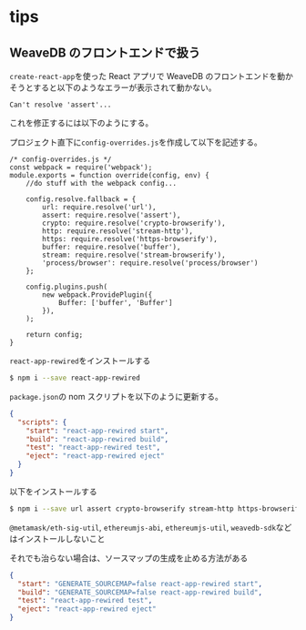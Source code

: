 # tips

## WeaveDB のフロントエンドで扱う

`create-react-app`を使った React アプリで WeaveDB のフロントエンドを動かそうとすると以下のようなエラーが表示されて動かない。

```
Can't resolve 'assert'...
```

これを修正するには以下のようにする。

プロジェクト直下に`config-overrides.js`を作成して以下を記述する。

```
/* config-overrides.js */
const webpack = require('webpack');
module.exports = function override(config, env) {
    //do stuff with the webpack config...

    config.resolve.fallback = {
        url: require.resolve('url'),
        assert: require.resolve('assert'),
        crypto: require.resolve('crypto-browserify'),
        http: require.resolve('stream-http'),
        https: require.resolve('https-browserify'),
        buffer: require.resolve('buffer'),
        stream: require.resolve('stream-browserify'),
        'process/browser': require.resolve('process/browser')
    };

    config.plugins.push(
        new webpack.ProvidePlugin({
            Buffer: ['buffer', 'Buffer']
        }),
    );

    return config;
}
```

`react-app-rewired`をインストールする

```bash
$ npm i --save react-app-rewired
```

`package.json`の nom スクリプトを以下のように更新する。

```json
{
  "scripts": {
    "start": "react-app-rewired start",
    "build": "react-app-rewired build",
    "test": "react-app-rewired test",
    "eject": "react-app-rewired eject"
  }
}
```

以下をインストールする

```bash
$ npm i --save url assert crypto-browserify stream-http https-browserify buffer stream-browserify process
```

`@metamask/eth-sig-util`, `ethereumjs-abi`, `ethereumjs-util`, `weavedb-sdk`などはインストールしないこと

それでも治らない場合は、ソースマップの生成を止める方法がある

```json
{
  "start": "GENERATE_SOURCEMAP=false react-app-rewired start",
  "build": "GENERATE_SOURCEMAP=false react-app-rewired build",
  "test": "react-app-rewired test",
  "eject": "react-app-rewired eject"
}
```
